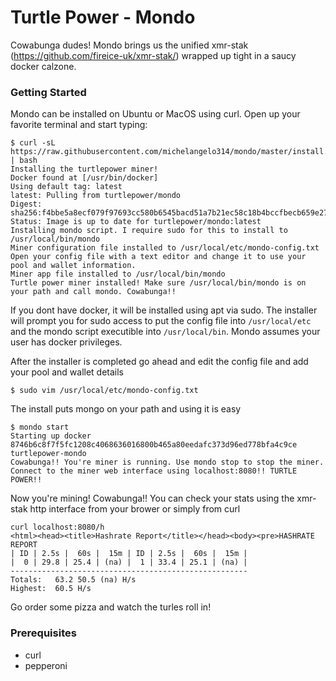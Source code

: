 # Turtle Power - Mondo

Cowabunga dudes! Mondo brings us the unified xmr-stak (https://github.com/fireice-uk/xmr-stak/) wrapped up tight in a saucy docker calzone.

### Getting Started

Mondo can be installed on Ubuntu or MacOS using curl. Open up your favorite terminal and start typing:

```
$ curl -sL https://raw.githubusercontent.com/michelangelo314/mondo/master/install.sh | bash
Installing the turtlepower miner!
Docker found at [/usr/bin/docker]
Using default tag: latest
latest: Pulling from turtlepower/mondo
Digest: sha256:f4bbe5a8ecf079f97693cc580b6545bacd51a7b21ec58c18b4bccfbecb659e27
Status: Image is up to date for turtlepower/mondo:latest
Installing mondo script. I require sudo for this to install to /usr/local/bin/mondo
Miner configuration file installed to /usr/local/etc/mondo-config.txt
Open your config file with a text editor and change it to use your pool and wallet information.
Miner app file installed to /usr/local/bin/mondo
Turtle power miner installed! Make sure /usr/local/bin/mondo is on your path and call mondo. Cowabunga!!
```

If you dont have docker, it will be installed using apt via sudo. The installer will prompt you for sudo access to put the config file into `/usr/local/etc` and the mondo script executible into `/usr/local/bin`. Mondo assumes your user has docker privileges.

After the installer is completed go ahead and edit the config file and add your pool and wallet details

```
$ sudo vim /usr/local/etc/mondo-config.txt
```

The install puts mongo on your path and using it is easy

```
$ mondo start
Starting up docker
8746b6c8f7f5fc1208c4068636016800b465a80eedafc373d96ed778bfa4c9ce
turtlepower-mondo
Cowabunga!! You're miner is running. Use mondo stop to stop the miner. Connect to the miner web interface using localhost:8080!! TURTLE POWER!!
```

Now you're mining! Cowabunga!! You can check your stats using the xmr-stak http interface from your brower or simply from curl

```
curl localhost:8080/h
<html><head><title>Hashrate Report</title></head><body><pre>HASHRATE REPORT
| ID | 2.5s |  60s |  15m | ID | 2.5s |  60s |  15m |
|  0 | 29.8 | 25.4 | (na) |  1 | 33.4 | 25.1 | (na) |
-----------------------------------------------------
Totals:   63.2 50.5 (na) H/s
Highest:  60.5 H/s
```

Go order some pizza and watch the turles roll in!

### Prerequisites

* curl
* pepperoni

